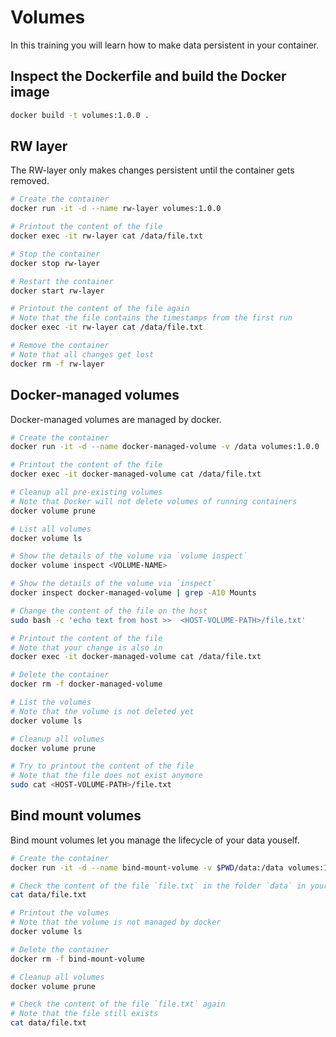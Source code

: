 # Volumes

In this training you will learn how to make data persistent in your container.

## Inspect the Dockerfile and build the Docker image

```bash
docker build -t volumes:1.0.0 .
```

## RW layer

The RW-layer only makes changes persistent until the container gets removed.

```bash
# Create the container
docker run -it -d --name rw-layer volumes:1.0.0

# Printout the content of the file
docker exec -it rw-layer cat /data/file.txt

# Stop the container
docker stop rw-layer

# Restart the container
docker start rw-layer

# Printout the content of the file again
# Note that the file contains the timestamps from the first run
docker exec -it rw-layer cat /data/file.txt

# Remove the container
# Note that all changes get lost
docker rm -f rw-layer
```

## Docker-managed volumes

Docker-managed volumes are managed by docker.

```bash
# Create the container
docker run -it -d --name docker-managed-volume -v /data volumes:1.0.0

# Printout the content of the file
docker exec -it docker-managed-volume cat /data/file.txt

# Cleanup all pre-existing volumes
# Note that Docker will not delete volumes of running containers
docker volume prune

# List all volumes
docker volume ls

# Show the details of the volume via `volume inspect`
docker volume inspect <VOLUME-NAME>

# Show the details of the volume via `inspect`
docker inspect docker-managed-volume | grep -A10 Mounts

# Change the content of the file on the host
sudo bash -c 'echo text from host >>  <HOST-VOLUME-PATH>/file.txt'

# Printout the content of the file
# Note that your change is also in
docker exec -it docker-managed-volume cat /data/file.txt

# Delete the container
docker rm -f docker-managed-volume 

# List the volumes
# Note that the volume is not deleted yet
docker volume ls

# Cleanup all volumes
docker volume prune

# Try to printout the content of the file
# Note that the file does not exist anymore
sudo cat <HOST-VOLUME-PATH>/file.txt
```

## Bind mount volumes

Bind mount volumes let you manage the lifecycle of your data youself.

```bash
# Create the container
docker run -it -d --name bind-mount-volume -v $PWD/data:/data volumes:1.0.0

# Check the content of the file `file.txt` in the folder `data` in your current directory
cat data/file.txt

# Printout the volumes
# Note that the volume is not managed by docker
docker volume ls

# Delete the container
docker rm -f bind-mount-volume

# Cleanup all volumes
docker volume prune

# Check the content of the file `file.txt` again
# Note that the file still exists 
cat data/file.txt
```
